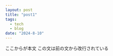 ```yaml
---
layout: post
title: "post1"
tags:
  - tech
  - blog
date: "2024-8-10"
---
```

ここからが本文
この文は前の文から改行されている
